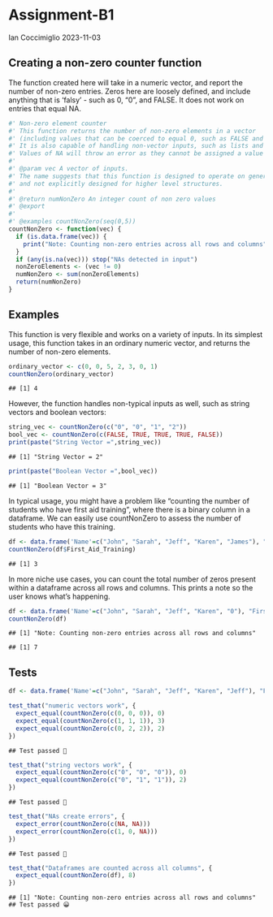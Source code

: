 Assignment-B1
================
Ian Coccimiglio
2023-11-03

## Creating a non-zero counter function

The function created here will take in a numeric vector, and report the
number of non-zero entries. Zeros here are loosely defined, and include
anything that is ‘falsy’ - such as 0, “0”, and FALSE. It does not work
on entries that equal NA.

``` r
#' Non-zero element counter
#' This function returns the number of non-zero elements in a vector 
#' (including values that can be coerced to equal 0, such as FALSE and "0").
#' It is also capable of handling non-vector inputs, such as lists and dataframes. 
#' Values of NA will throw an error as they cannot be assigned a value of true/false.
#' 
#' @param vec A vector of inputs. 
#' The name suggests that this function is designed to operate on generic vectors, 
#' and not explicitly designed for higher level structures.
#'
#' @return numNonZero An integer count of non zero values
#' @export
#'
#' @examples countNonZero(seq(0,5))
countNonZero <- function(vec) {
  if (is.data.frame(vec)) {
    print("Note: Counting non-zero entries across all rows and columns")
  }
  if (any(is.na(vec))) stop("NAs detected in input")
  nonZeroElements <- (vec != 0)
  numNonZero <- sum(nonZeroElements)
  return(numNonZero)
}
```

## Examples

This function is very flexible and works on a variety of inputs. In its
simplest usage, this function takes in an ordinary numeric vector, and
returns the number of non-zero elements.

``` r
ordinary_vector <- c(0, 0, 5, 2, 3, 0, 1)
countNonZero(ordinary_vector)
```

    ## [1] 4

However, the function handles non-typical inputs as well, such as string
vectors and boolean vectors:

``` r
string_vec <- countNonZero(c("0", "0", "1", "2"))
bool_vec <- countNonZero(c(FALSE, TRUE, TRUE, TRUE, FALSE))
print(paste("String Vector =",string_vec))
```

    ## [1] "String Vector = 2"

``` r
print(paste("Boolean Vector =",bool_vec))
```

    ## [1] "Boolean Vector = 3"

In typical usage, you might have a problem like “counting the number of
students who have first aid training”, where there is a binary column in
a dataframe. We can easily use countNonZero to assess the number of
students who have this training.

``` r
df <- data.frame('Name'=c("John", "Sarah", "Jeff", "Karen", "James"), "First_Aid_Training"=c(0,1,1,0,1))
countNonZero(df$First_Aid_Training)
```

    ## [1] 3

In more niche use cases, you can count the total number of zeros present
within a dataframe across all rows and columns. This prints a note so
the user knows what’s happening.

``` r
df <- data.frame('Name'=c("John", "Sarah", "Jeff", "Karen", "0"), "First_Aid_Training"=c(0,1,1,0,1))
countNonZero(df)
```

    ## [1] "Note: Counting non-zero entries across all rows and columns"

    ## [1] 7

## Tests

``` r
df <- data.frame('Name'=c("John", "Sarah", "Jeff", "Karen", "Jeff"), "First_Aid_Training"=c(0,1,1,0,1))

test_that("numeric vectors work", {
  expect_equal(countNonZero(c(0, 0, 0)), 0)
  expect_equal(countNonZero(c(1, 1, 1)), 3)
  expect_equal(countNonZero(c(0, 2, 2)), 2)
})
```

    ## Test passed 🎉

``` r
test_that("string vectors work", {
  expect_equal(countNonZero(c("0", "0", "0")), 0)
  expect_equal(countNonZero(c("0", "1", "1")), 2)
})
```

    ## Test passed 🥳

``` r
test_that("NAs create errors", {
  expect_error(countNonZero(c(NA, NA)))
  expect_error(countNonZero(c(1, 0, NA)))
})
```

    ## Test passed 🥇

``` r
test_that("Dataframes are counted across all columns", {
  expect_equal(countNonZero(df), 8)
})
```

    ## [1] "Note: Counting non-zero entries across all rows and columns"
    ## Test passed 😀
